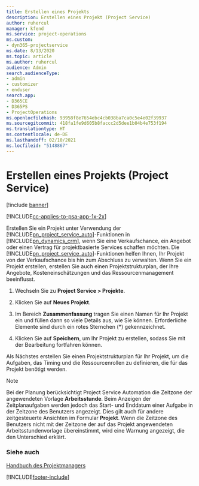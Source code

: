 ```yaml
---
title: Erstellen eines Projekts
description: Erstellen eines Projekt (Project Service)
author: ruhercul
manager: kfend
ms.service: project-operations
ms.custom:
- dyn365-projectservice
ms.date: 8/13/2020
ms.topic: article
ms.author: ruhercul
audience: Admin
search.audienceType:
- admin
- customizer
- enduser
search.app:
- D365CE
- D365PS
- ProjectOperations
ms.openlocfilehash: 93958f8e7654ebc4cb038ba7ca0c5e4e02f39937
ms.sourcegitcommit: 418fa1fe9d605b8faccc2d5dee1b04b4e753f194
ms.translationtype: HT
ms.contentlocale: de-DE
ms.lasthandoff: 02/10/2021
ms.locfileid: "5148867"
---
```

# <a name="create-a-project-project-service"></a>Erstellen eines Projekts (Project Service)

[!include [banner](../includes/psa-now-project-operations.md)]

[!INCLUDE[cc-applies-to-psa-app-1x-2x](../includes/cc-applies-to-psa-app-1x-2x.md)]

Erstellen Sie ein Projekt unter Verwendung der [!INCLUDE[pn_project_service_auto](../includes/pn-project-service-auto.md)]-Funktionen in [!INCLUDE[pn_dynamics_crm](../includes/pn-dynamics-crm.md)], wenn Sie eine Verkaufschance, ein Angebot oder einen Vertrag für projektbasierte Services schaffen möchten. Die [!INCLUDE[pn_project_service_auto](../includes/pn-project-service-auto.md)]-Funktionen helfen Ihnen, Ihr Projekt von der Verkaufschance bis hin zum Abschluss zu verwalten. Wenn Sie ein Projekt erstellen, erstellen Sie auch einen Projektstrukturplan, der Ihre Angebote, Kosteneinschätzungen und das Ressourcenmanagement beeinflusst.  
  
1.  Wechseln Sie zu **Project Service > Projekte**.  
  
2.  Klicken Sie auf **Neues Projekt**.  
  
3.  Im Bereich **Zusammenfassung** tragen Sie einen Namen für Ihr Projekt ein und füllen dann so viele Details aus, wie Sie können. Erforderliche Elemente sind durch ein rotes Sternchen (*) gekennzeichnet.  
  
4.  Klicken Sie auf **Speichern**, um Ihr Projekt zu erstellen, sodass Sie mit der Bearbeitung fortfahren können.  
  
Als Nächstes erstellen Sie einen Projektstrukturplan für Ihr Projekt, um die Aufgaben, das Timing und die Ressourcenrollen zu definieren, die für das Projekt benötigt werden.  

> [!NOTE]
> Bei der Planung berücksichtigt Project Service Automation die Zeitzone der angewendeten Vorlage **Arbeitsstunde**. Beim Anzeigen der Zeitplanaufgaben werden jedoch das Start- und Enddatum einer Aufgabe in der Zeitzone des Benutzers angezeigt. Dies gilt auch für andere zeitgesteuerte Ansichten im Formular **Projekt**. Wenn die Zeitzone des Benutzers nicht mit der Zeitzone der auf das Projekt angewendeten Arbeitsstundenvorlage übereinstimmt, wird eine Warnung angezeigt, die den Unterschied erklärt. 
  
### <a name="see-also"></a>Siehe auch  
 [Handbuch des Projektmanagers](../psa/project-manager-guide.md)


[!INCLUDE[footer-include](../includes/footer-banner.md)]